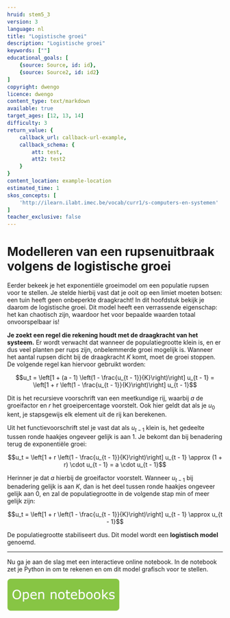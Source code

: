```yaml
---
hruid: stem5_3
version: 3
language: nl
title: "Logistische groei"
description: "Logistische groei"
keywords: [""]
educational_goals: [
    {source: Source, id: id}, 
    {source: Source2, id: id2}
]
copyright: dwengo
licence: dwengo
content_type: text/markdown
available: true
target_ages: [12, 13, 14]
difficulty: 3
return_value: {
    callback_url: callback-url-example,
    callback_schema: {
        att: test,
        att2: test2
    }
}
content_location: example-location
estimated_time: 1
skos_concepts: [
    'http://ilearn.ilabt.imec.be/vocab/curr1/s-computers-en-systemen'
]
teacher_exclusive: false
---
```


# Modelleren van een rupsenuitbraak volgens de logistische groei

Eerder bekeek je het exponentiële groeimodel om een populatie rupsen voor te stellen. Je stelde hierbij vast dat je ooit op een limiet moeten botsen: een tuin heeft geen onbeperkte draagkracht! In dit hoofdstuk bekijk je daarom de logistische groei. Dit model heeft een verrassende eigenschap: het kan chaotisch zijn, waardoor het voor bepaalde waarden totaal onvoorspelbaar is!

**Je zoekt een regel die rekening houdt met de draagkracht van het systeem.** Er wordt verwacht dat wanneer de populatiegrootte klein is, en er dus veel planten per rups zijn, onbelemmerde groei mogelijk is. Wanneer het aantal rupsen dicht bij de draagkracht $K$ komt, moet de groei stoppen. De volgende regel kan hiervoor gebruikt worden:

$$u_t = \left[1 + (a - 1) \left(1 - \frac{u_{t - 1}}{K}\right)\right] u_{t - 1} = \left[1 + r \left(1 - \frac{u_{t - 1}}{K}\right)\right] u_{t - 1}$$

Dit is het recursieve voorschrift van een meetkundige rij, waarbij $a$ de groeifactor en $r$ het groeipercentage voorstelt. Ook hier geldt dat als je $u_0$ kent, je stapsgewijs elk element uit de rij kan berekenen.

Uit het functievoorschrift stel je vast dat als $u_{t - 1}$ klein is, het gedeelte tussen ronde haakjes ongeveer gelijk is aan $1$. Je bekomt dan bij benadering terug de exponentiële groei:

$$u_t = \left[1 + r \left(1 - \frac{u_{t - 1}}{K}\right)\right] u_{t - 1} \approx (1 + r) \cdot u_{t - 1} = a \cdot u_{t - 1}$$

Herinner je dat $a$ hierbij de groeifactor voorstelt. Wanneer $u_{t - 1}$ bij benadering gelijk is aan $K$, dan is het deel tussen ronde haakjes ongeveer gelijk aan $0$, en zal de populatiegrootte in de volgende stap min of meer gelijk zijn:

$$u_t = \left[1 + r \left(1 - \frac{u_{t - 1}}{K}\right)\right] u_{t - 1} \approx u_{t - 1}$$

De populatiegrootte stabiliseert dus. Dit model wordt een **logistisch model** genoemd.

----------------------------

Nu ga je aan de slag met een interactieve online notebook. In de notebook zet je Python in om te rekenen en om dit model grafisch voor te stellen.

[![](embed/Knop.png "Knop")](https://kiks.ilabt.imec.be/jupyterhub/?id=6010 "Insect logistisch")
